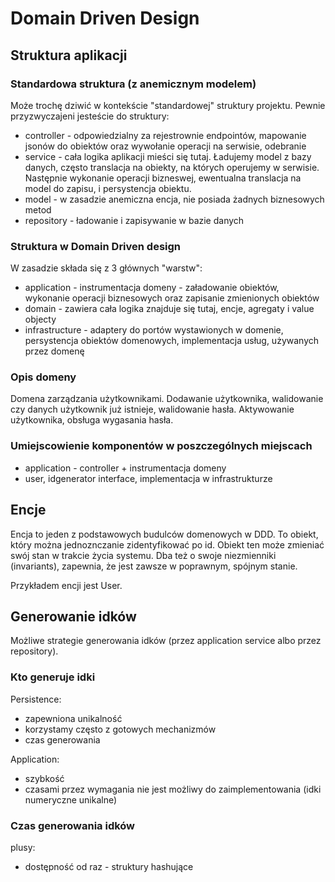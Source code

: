 # Domain Driven Design

## Struktura aplikacji

### Standardowa struktura (z anemicznym modelem)
Może trochę dziwić w kontekście "standardowej" struktury projektu. Pewnie przyzwyczajeni jesteście do struktury:
* controller - odpowiedzialny za rejestrownie endpointów, mapowanie jsonów do obiektów oraz wywołanie operacji na serwisie, odebranie
* service - cała logika aplikacji mieści się tutaj. Ładujemy model z bazy danych, często translacja na obiekty, na których operujemy w serwisie. Następnie wykonanie operacji bizneswej, ewentualna translacja na model do zapisu, i persystencja obiektu.
* model - w zasadzie anemiczna encja, nie posiada żadnych biznesowych metod
* repository - ładowanie i zapisywanie w bazie danych

### Struktura w Domain Driven design
W zasadzie składa się z 3 głównych "warstw":
* application - instrumentacja domeny - załadowanie obiektów, wykonanie operacji biznesowych oraz zapisanie zmienionych obiektów
* domain - zawiera cała logika znajduje się tutaj, encje, agregaty i value objecty
* infrastructure - adaptery do portów wystawionych w domenie, persystencja obiektów domenowych, implementacja usług, używanych przez domenę

### Opis domeny

Domena zarządzania użytkownikami. Dodawanie użytkownika, walidowanie czy danych użytkownik już istnieje,
walidowanie hasła. Aktywowanie użytkownika, obsługa wygasania hasła.

### Umiejscowienie komponentów w poszczególnych miejscach  

* application - controller + instrumentacja domeny
* user, idgenerator interface, implementacja w infrastrukturze

## Encje

Encja to jeden z podstawowych budulców domenowych w DDD. To obiekt, który można jednoznczanie zidentyfikować po id.
Obiekt ten może zmieniać swój stan w trakcie życia systemu. Dba też o swoje niezmienniki (invariants), 
zapewnia, że jest zawsze w poprawnym, spójnym stanie.

Przykładem encji jest User.

## Generowanie idków 

Możliwe strategie generowania idków (przez application service albo przez repository). 

### Kto generuje idki  

Persistence:
* zapewniona unikalność  
* korzystamy często z gotowych mechanizmów
* czas generowania 

Application:
* szybkość
* czasami przez wymagania nie jest możliwy do zaimplementowania (idki numeryczne unikalne)

### Czas generowania idków

plusy:
* dostępność od raz - struktury hashujące

##  